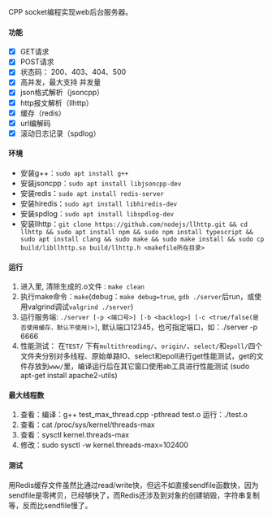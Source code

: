﻿CPP socket编程实现web后台服务器。

#### 功能

* [x] GET请求
* [x] POST请求
* [x] 状态码： 200、403、404、500
* [x] 高并发，最大支持 并发量
* [x] json格式解析（jsoncpp）
* [x] http报文解析（llhttp）
* [x] 缓存（redis）
* [x] url编解码
* [x] 滚动日志记录（spdlog）

#### 环境

- 安装g++：`sudo apt install g++`
- 安装jsoncpp：`sudo apt install libjsoncpp-dev`
- 安装redis：`sudo apt install redis-server`
- 安装hiredis：`sudo apt install libhiredis-dev`
- 安装spdlog：`sudo apt install libspdlog-dev`
- 安装llhttp：`git clone https://github.com/nodejs/llhttp.git && cd llhttp && sudo apt install npm && sudo npm install typescript && sudo apt install clang && sudo make && sudo make install && sudo cp build/libllhttp.so build/llhttp.h <makefile所在目录>`

#### 运行

1. 进入里, 清除生成的.o文件 : `make clean`
2. 执行make命令：`make`(debug：`make debug=true`, `gdb ./server`后run，或使用valgrind调试`valgrind ./server`)
3. 运行服务端: `./server [-p <端口号>] [-b <backlog>] [-c <true/false(是否使用缓存，默认不使用)>]`,  默认端口12345，也可指定端口，如：./server -p 6666
4. 性能测试： 在`TEST/` 下有`multithreading/`、`origin/`、`select/`和`epoll/`四个文件夹分别对多线程、原始单路IO、select和epoll进行get性能测试，get的文件存放到`www/`里，编译运行后在其它窗口使用ab工具进行性能测试 (sudo apt-get install apache2-utils)

#### 最大线程数

1. 查看：编译：g++ test_max_thread.cpp -pthread test.o 运行：./test.o
2. 查看：cat /proc/sys/kernel/threads-max
3. 查看：sysctl kernel.threads-max
4. 修改：sudo sysctl -w kernel.threads-max=102400

#### 测试

用Redis缓存文件虽然比通过read/write快，但远不如直接sendfile函数快，因为sendfile是零拷贝，已经够快了，而Redis还涉及到对象的创建销毁，字符串复制等，反而比sendfile慢了。